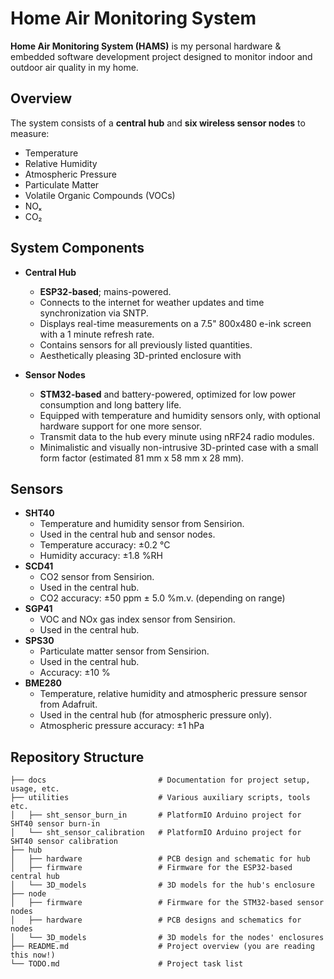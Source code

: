 # Home Air Monitoring System

**Home Air Monitoring System (HAMS)** is my personal hardware & embedded software development project designed to monitor indoor and outdoor air quality in my home.

## Overview

The system consists of a **central hub** and **six wireless sensor nodes** to measure:

- Temperature
- Relative Humidity
- Atmospheric Pressure
- Particulate Matter
- Volatile Organic Compounds (VOCs)
- NOₓ
- CO₂

## System Components

- **Central Hub**
   - **ESP32-based**; mains-powered.
   - Connects to the internet for weather updates and time synchronization via SNTP.
   - Displays real-time measurements on a 7.5" 800x480 e-ink screen with a 1 minute refresh rate.
   - Contains sensors for all previously listed quantities.
   - Aesthetically pleasing 3D-printed enclosure with 

- **Sensor Nodes**
   - **STM32-based** and battery-powered, optimized for low power consumption and long battery life.
   - Equipped with temperature and humidity sensors only, with optional hardware support for one more sensor.
   - Transmit data to the hub every minute using nRF24 radio modules.
   - Minimalistic and visually non-intrusive 3D-printed case with a small form factor (estimated 81 mm x 58 mm x 28 mm).

## Sensors

- **SHT40**
   - Temperature and humidity sensor from Sensirion.
   - Used in the central hub and sensor nodes.
   - Temperature accuracy: ±0.2 °C
   - Humidity accuracy: ±1.8 %RH
- **SCD41**
   - CO2 sensor from Sensirion.
   - Used in the central hub.
   - CO2 accuracy: ±50 ppm ± 5.0 %m.v. (depending on range)
- **SGP41**
   - VOC and NOx gas index sensor from Sensirion.
   - Used in the central hub.
- **SPS30**
   - Particulate matter sensor from Sensirion.
   - Used in the central hub.
   - Accuracy: ±10 %
- **BME280**
   - Temperature, relative humidity and atmospheric pressure sensor from Adafruit.
   - Used in the central hub (for atmospheric pressure only).
   - Atmospheric pressure accuracy: ±1 hPa

## Repository Structure

```plaintext
├── docs                         # Documentation for project setup, usage, etc.
├── utilities                    # Various auxiliary scripts, tools etc.
│   ├── sht_sensor_burn_in       # PlatformIO Arduino project for SHT40 sensor burn-in
│   └── sht_sensor_calibration   # PlatformIO Arduino project for SHT40 sensor calibration
├── hub
│   ├── hardware                 # PCB design and schematic for hub
│   ├── firmware                 # Firmware for the ESP32-based central hub
│   └── 3D_models                # 3D models for the hub's enclosure
├── node
│   ├── firmware                 # Firmware for the STM32-based sensor nodes
│   ├── hardware                 # PCB designs and schematics for nodes
│   └── 3D_models                # 3D models for the nodes' enclosures
├── README.md                    # Project overview (you are reading this now!)
└── TODO.md                      # Project task list